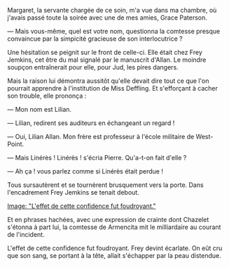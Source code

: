 Margaret, la servante chargée de ce soin, m'a vue dans ma chambre, où
j'avais passé toute la soirée avec une de mes amies, Grace Paterson.

— Mais vous-même, quel est votre nom, questionna la comtesse presque
convaincue par la simpicité gracieuse de son interlocutrice ?

Une hésitation se peignit sur le front de celle-ci. Elle était chez Frey
Jemkins, cet être du mal signalé par le manuscrit d'Allan. Le moindre
soupçon entraînerait pour elle, pour Jud, les pires dangers.

Mais la raison lui démontra aussitôt qu'elle devait dire tout ce que l'on pourrait apprendre à l'institution de Miss Deffling. Et s'efforçant à cacher son trouble, elle prononça :

— Mon nom est Lilian.

— Lilian, redirent ses auditeurs en échangeant un regard !

— Oui, Lilian Allan. Mon frère est professeur à l'école militaire de West-Point.

— Mais Linérès ! Linérès ! s'écria Pierre. Qu'a-t-on fait d'elle ?

— Ah ça ! vous parlez comme si Linérès était perdue !

Tous sursautèrent et se tournèrent brusquement vers la porte. Dans l'encadrement Frey Jemkins se tenait debout.

[Image: "L'effet de cette confidence fut foudroyant."](../images/1-page-273.JPG)

Et en phrases hachées, avec une expression de crainte dont Chazelet s'étonna à part lui, la comtesse de Armencita mit le milliardaire au courant de l'incident.

L'effet de cette confidence fut foudroyant. Frey devint écarlate. On eût cru
que son sang, se portant à la tête, allait s'échapper par la peau distendue.
